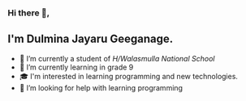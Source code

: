 ### Hi there 👋,

## I'm Dulmina Jayaru Geeganage.

- 🔭 I’m currently a student of *H/Walasmulla National School*
- 🌱 I’m currently learning in grade 9
- 🎓 I'm interested in learning programming and new technologies.
- 🤔 I’m looking for help with learning programming
